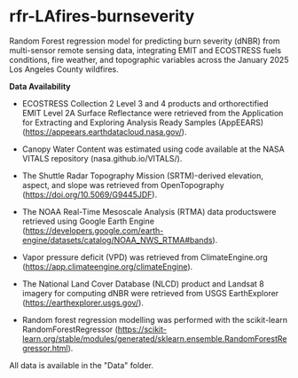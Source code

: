 # rfr-LAfires-burnseverity
Random Forest regression model for predicting burn severity (dNBR) from multi-sensor remote sensing data, integrating EMIT and ECOSTRESS fuels conditions, fire weather, and topographic variables across the January 2025 Los Angeles County wildfires.

**Data Availability**

- ECOSTRESS Collection 2 Level 3 and 4 products and orthorectified EMIT Level 2A Surface Reflectance were retrieved from the Application for Extracting and Exploring Analysis Ready Samples (AppEEARS) (https://appeears.earthdatacloud.nasa.gov/). 

- Canopy Water Content was estimated using code available at the NASA VITALS repository (nasa.github.io/VITALS/).

- The Shuttle Radar Topography Mission (SRTM)-derived elevation, aspect, and slope was retrieved from OpenTopography (https://doi.org/10.5069/G9445JDF). 

- The NOAA Real-Time Mesoscale Analysis (RTMA) data productswere retrieved using Google Earth Engine (https://developers.google.com/earth-engine/datasets/catalog/NOAA_NWS_RTMA#bands).

- Vapor pressure deficit (VPD) was retrieved from ClimateEngine.org (https://app.climateengine.org/climateEngine).

- The National Land Cover Database (NLCD) product and Landsat 8 imagery for computing dNBR were retrieved from USGS EarthExplorer (https://earthexplorer.usgs.gov/). 

- Random forest regression  modelling was performed with the scikit-learn RandomForestRegressor (https://scikit-learn.org/stable/modules/generated/sklearn.ensemble.RandomForestRegressor.html).

All data is available in the "Data" folder. 
